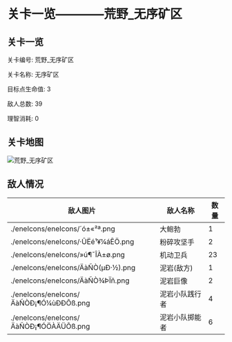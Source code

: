 # 关卡一览————荒野_无序矿区


## 关卡一览

关卡编号: 荒野_无序矿区

关卡名称: 无序矿区

目标点生命值: 3

敌人总数: 39

理智消耗: 0


## 关卡地图
![荒野_无序矿区](./oprMap/荒野_无序矿区.png)

## 敌人情况

| 敌人图片 | 敌人名称 | 数量  |
|---------|-----|-----|
| ./eneIcons/eneIcons/´ó±«²ª.png| 大鲍勃  |   1  |
| ./eneIcons/eneIcons/·ÛËé¹¥¼áÊÖ.png| 粉碎攻坚手  |   2  |
| ./eneIcons/eneIcons/»ú¶¯ÎÀ±ø.png| 机动卫兵  |   23  |
| ./eneIcons/eneIcons/ÄàÑÒ(µÐ·½).png| 泥岩(敌方)  |   1  |
| ./eneIcons/eneIcons/ÄàÑÒ¾ÞÏñ.png| 泥岩巨像  |   2  |
| ./eneIcons/eneIcons/ÄàÑÒÐ¡¶Ó¼ùÐÐÕß.png| 泥岩小队践行者  |   4  |
| ./eneIcons/eneIcons/ÄàÑÒÐ¡¶ÓÖÀÄÜÕß.png| 泥岩小队掷能者  |   6  |
